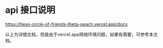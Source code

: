 # api 接口说明

https://hexo-circle-of-friends-theta-peach.vercel.app/docs

以上为详细文档，但是由于vercel.app网络环境问题，如果有需要，可参考本文档。
